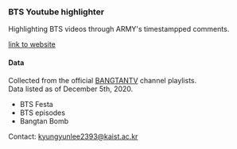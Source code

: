 ### BTS Youtube highlighter

Highlighting BTS videos through ARMY's timestampped comments.  

[link to website](https://bts-highlights.herokuapp.com/) 


#### Data
Collected from the official [BANGTANTV](https://www.youtube.com/user/BANGTANTV) channel playlists.  
Data listed as of December 5th, 2020.
* BTS Festa
* BTS episodes
* Bangtan Bomb 


Contact: kyungyunlee2393@kaist.ac.kr 

